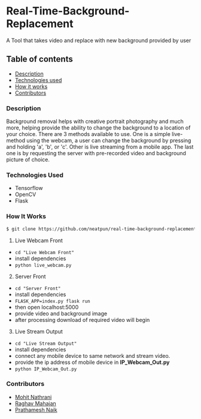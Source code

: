# Real-Time-Background-Replacement
A Tool that takes video and replace with new background provided by user

## Table of contents
- [Description](#description)
- [Technologies used](#technologies-used)
- [How it works](#how-it-works)
- [Contributors](#contributors)


### Description
 Background removal helps with creative portrait photography and much more, helping provide the ability to change the background to a location of your choice. There are 3 methods available to use. One is a simple live-method using the webcam, a user can change the background by pressing and holding 'a', 'b', or 'c'. Other is live streaming from a mobile app. The last one is by requesting the server with pre-recorded video and background picture of choice.
 
### Technologies Used
- Tensorflow
- OpenCV
- Flask

### How It Works
```sh
$ git clone https://github.com/neatpun/real-time-background-replacement
```

1. Live Webcam Front
* ```cd "Live Webcam Front" ``` 
* install dependencies
* ```python live_webcam.py ```

2. Server Front
* ```cd "Server Front"```
* install dependencies
* ```FLASK_APP=index.py flask run```
* then open localhost:5000
* provide video and background image
* after processing download of required video will begin

3. Live Stream Output
* ```cd "Live Stream Output"```
* install dependencies
* connect any mobile device to same network and stream video.
* provide the ip address of mobile device in **IP_Webcam_Out.py**
* ```python IP_Webcam_Out.py```

### Contributors
- [Mohit Nathrani](https://github.com/Mohit-Nathrani)
- [Raghav Mahajan](https://github.com/Raghav-intrigue)
- [Prathamesh Naik](https://github.com/neatpun)
